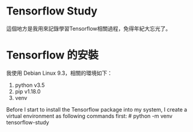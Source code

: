 # Tensorflow Study
這個地方是我用來記錄學習Tensorflow相關過程，免得年紀大忘光了。

# Tensorflow 的安裝
我使用 Debian Linux 9.3，相關的環境如下：
1. python v3.5
2. pip v1.18.0
3. venv

Before I start to install the Tensorflow package into my system, I create a
virtual environment as following commands first:
\# python -m venv tensorflow-study
